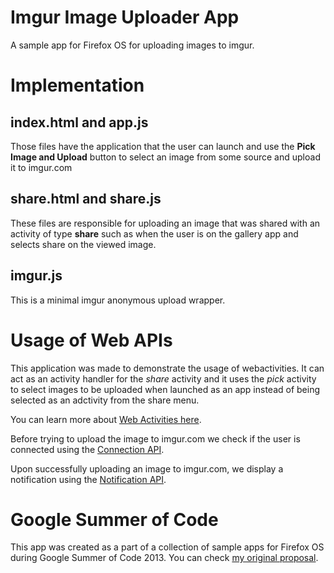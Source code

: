Imgur Image Uploader App
==========================

A sample app for Firefox OS for uploading images to imgur.


Implementation
==============

## index.html and app.js
Those files have the application that the user can launch and use the **Pick Image and Upload** button to select an
image from some source and upload it to imgur.com

## share.html and share.js
These files are responsible for uploading an image that was shared with an activity of type **share** such as when the
user is on the gallery app and selects share on the viewed image.

## imgur.js
This is a minimal imgur anonymous upload wrapper.


Usage of Web APIs
=================

This application was made to demonstrate the usage of webactivities. It can act as an activity handler for the *share*
activity and it uses the *pick* activity to select images to be uploaded when launched as an app instead of being selected
as an adctivity from the share menu.

You can learn more about [Web Activities here](https://developer.mozilla.org/en-US/docs/WebAPI/Web_Activities).

Before trying to upload the image to imgur.com we check if the user is connected using the
[Connection API](https://developer.mozilla.org/en-US/docs/Web/API/window.navigator.connection).

Upon successfully uploading an image to imgur.com, we display a notification using the
[Notification API](https://developer.mozilla.org/en-US/docs/Web/API/notification).


Google Summer of Code
=====================

This app was created as a part of a collection of sample apps for Firefox OS during Google Summer of Code 2013.
You can check [my original proposal](https://wiki.mozilla.org/SummerOfCode/2013/FirefoxOSSampleApps).